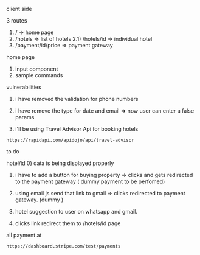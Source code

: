 client side 

3 routes 
1) /  => home page 
2) /hotels => list of hotels 
2.1) /hotels/id => individual hotel
3) /payment/id/price => payment gateway

home page 
1) input component
2) sample commands 

vulnerabilities
1) i have removed the validation for phone numbers 
2) i have remove the type for date and email => now user can enter a false params


2) i'll be using Travel Advisor Api for booking hotels 
```
https://rapidapi.com/apidojo/api/travel-advisor
```

to do 

hotel/id
0) data is being displayed properly 
1) i have to add a button for buying property => clicks and gets redirected to the payment gateway ( dummy payment to be perfomed) 
2) using email js send that link to gmail => clicks redirected to payment gateway. (dummy )


1) hotel suggestion to user on whatsapp and gmail.
2) clicks link redirect them to /hotels/id page 


all payment at 
```
https://dashboard.stripe.com/test/payments
```